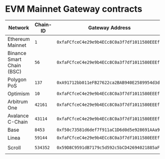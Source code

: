 # EVM Mainnet Gateway contracts



<table data-view="cards"><thead><tr><th>Network</th><th>Chain-ID</th><th>Gateway Address</th><th>Proxy Admin</th><th>Contract Version</th></tr></thead><tbody><tr><td>Ethereum Mainnet</td><td><code>1</code></td><td><code>0xfaFCfceC4e29e9b4ECc8C0a3f7df1011580EEEf2</code></td><td><code>0xdDC6d94d9f9FBb0524f069882d7C98241040472E</code></td><td><code>0.1.0</code></td></tr><tr><td>Binance Smart Chain (BSC)</td><td><code>56</code></td><td><code>0xfaFCfceC4e29e9b4ECc8C0a3f7df1011580EEEf2</code></td><td><code>0xdDC6d94d9f9FBb0524f069882d7C98241040472E</code></td><td><code>0.1.0</code></td></tr><tr><td>Polygon PoS</td><td> <code>137</code></td><td><code>0xA91712bb011eFB27622ca2BAB940E2589954d3d7</code></td><td><code>0xf0ddC73F201409040afC2a8633014B339ce80176</code></td><td><code>0.1.0</code></td></tr><tr><td>Optimism</td><td><code>10</code></td><td><code>0xfaFCfceC4e29e9b4ECc8C0a3f7df1011580EEEf2</code></td><td><code>0xdDC6d94d9f9FBb0524f069882d7C98241040472E</code></td><td><code>0.1.0</code></td></tr><tr><td>Arbitrum One</td><td><code>42161</code></td><td><code>0xfaFCfceC4e29e9b4ECc8C0a3f7df1011580EEEf2</code></td><td><code>0xdDC6d94d9f9FBb0524f069882d7C98241040472E</code></td><td><code>0.1.0</code></td></tr><tr><td>Avalance C-Chain</td><td><code>43114</code></td><td><code>0xfaFCfceC4e29e9b4ECc8C0a3f7df1011580EEEf2</code></td><td><code>0xdDC6d94d9f9FBb0524f069882d7C98241040472E</code></td><td><code>0.1.0</code></td></tr><tr><td>Base</td><td><code>8453</code></td><td><code>0xf50c73581d6def7f911aC1D6d0d5e928691AAa9E</code></td><td><code>0x0f119D36896631E7202F20E6aC5a66485Fe871Cd</code></td><td><code>0.1.0</code></td></tr><tr><td>Linea</td><td><code>59144</code></td><td><code>0xfaFCfceC4e29e9b4ECc8C0a3f7df1011580EEEf2</code></td><td><code>0xdDC6d94d9f9FBb0524f069882d7C98241040472E</code></td><td><code>0.1.0</code></td></tr><tr><td>Scroll</td><td><code>534352</code></td><td><code>0x59D8C9591dB7179c5d592c5bCD42694021885aFC</code></td><td><code>0x11791a1D6Ade2A398f186Efa6992AdA12F9f87b4</code></td><td><code>0.2.0-beta</code></td></tr></tbody></table>
